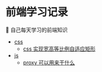# 前端学习记录

📝 自己每天学习的前端知识

* [css](/css)
  * [css 实现宽高等比例自适应矩形](/css/ratio-rectangle.html)
* [js](/javascript)
  * [proxy 可以用来干什么](/javascript/proxy/index.js)
